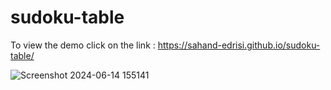 # sudoku-table

To view the demo click on the link : https://sahand-edrisi.github.io/sudoku-table/

![Screenshot 2024-06-14 155141](https://github.com/Sahand-Edrisi/sample-sudoku-table/assets/107874587/b740bbc7-4183-4b19-9d13-802212a8f325)

